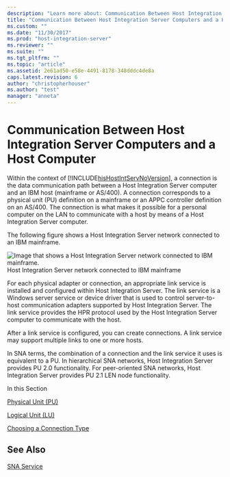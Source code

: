 ```yaml
---
description: "Learn more about: Communication Between Host Integration Server Computers and a Host Computer"
title: "Communication Between Host Integration Server Computers and a Host Computer2 | Microsoft Docs"
ms.custom: ""
ms.date: "11/30/2017"
ms.prod: "host-integration-server"
ms.reviewer: ""
ms.suite: ""
ms.tgt_pltfrm: ""
ms.topic: "article"
ms.assetid: 2e61ad50-e58e-4491-8178-348dddc4de8a
caps.latest.revision: 6
author: "christopherhouser"
ms.author: "test"
manager: "anneta"
---
```

# Communication Between Host Integration Server Computers and a Host Computer
Within the context of [!INCLUDE[hisHostIntServNoVersion](../includes/hishostintservnoversion-md.md)], a connection is the data communication path between a Host Integration Server computer and an IBM host (mainframe or AS/400). A connection corresponds to a physical unit (PU) definition on a mainframe or an APPC controller definition on an AS/400. The connection is what makes it possible for a personal computer on the LAN to communicate with a host by means of a Host Integration Server computer. 
  
 The following figure shows a Host Integration Server network connected to an IBM mainframe.  
  
 ![Image that shows a Host Integration Server network connected to IBM mainframe.](../core/media/snas01.gif "snas01")  
Host Integration Server network connected to IBM mainframe  
  
 For each physical adapter or connection, an appropriate link service is installed and configured within Host Integration Server. The link service is a Windows server service or device driver that is used to control server-to-host communication adapters supported by Host Integration Server. The link service provides the HPR protocol used by the Host Integration Server computer to communicate with the host.  
  
 After a link service is configured, you can create connections. A link service may support multiple links to one or more hosts.  
  
 In SNA terms, the combination of a connection and the link service it uses is equivalent to a PU. In hierarchical SNA networks, Host Integration Server provides PU 2.0 functionality. For peer-oriented SNA networks, Host Integration Server provides PU 2.1 LEN node functionality.  
  
 In this Section  
  
 [Physical Unit (PU)](../core/physical-unit-pu-1.md)  
  
 [Logical Unit (LU)](../core/logical-unit-lu-1.md)  
  
 [Choosing a Connection Type](../core/choosing-a-connection-type1.md)  
  
## See Also  
 [SNA Service](../core/sna-service2.md)
